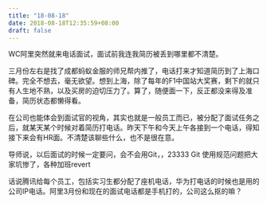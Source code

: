 ```yaml
---
title: "18-08-18"
date: 2018-08-18T12:35:59+08:00
draft: false
---
```


WC阿里突然就来电话面试，面试前我连我简历被丢到哪里都不清楚。

三月份左右是找了成都蚂蚁金服的师兄帮内推了，电话打来才知道简历到了上海口碑。完全不想去，毫无欲望。想到上海，除了每年的F1中国站大奖赛，剩下的就只有人生地不熟，以及买房的迫切压力了。算了，随便面一下，反正都没来得及准备，简历状态都懒得看。

在公司也能体会到面试官的视角，其实也就是一般员工而已，被分配了面试任务之后，就某天某个时候对着简历打电话。昨天下午和今天上午各接到一个电话，得知接下来会有HR面。不清楚该聊些什么，也不是很在意。

导师说，以后面试的时候一定要问，会不会用Git，，23333 Git 使用规范问题把大家坑惨了，各种加班revert

话说腾讯给每个员工，包括实习生都分配了座机电话，华为打电话的时候也是用的公司IP电话。阿里3月份和现在的面试电话都是手机打的，公司这么抠的嘛？
